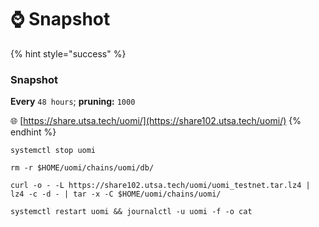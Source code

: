 # ⌚ Snapshot



{% hint style="success" %}
### Snapshot

**Every** `48 hours`; **pruning:** `1000`

🌐 [https://share.utsa.tech/uomi/](https://share102.utsa.tech/uomi/)
{% endhint %}

```shell
systemctl stop uomi

rm -r $HOME/uomi/chains/uomi/db/

curl -o - -L https://share102.utsa.tech/uomi/uomi_testnet.tar.lz4 | lz4 -c -d - | tar -x -C $HOME/uomi/chains/uomi/

systemctl restart uomi && journalctl -u uomi -f -o cat
```

